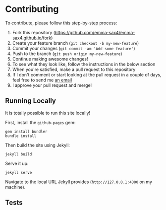 # Contributing

To contribute, please follow this step-by-step process:
1. Fork this repository (https://github.com/emma-sax4/emma-sax4.github.io/fork)
2. Create your feature branch (`git checkout -b my-new-feature`)
3. Commit your changes (`git commit -am 'Add some feature'`)
4. Push to the branch (`git push origin my-new-feature`)
5. Continue making awesome changes!
6. To see what they look like, follow the instructions in the below section
7. When you're satisfied, make a pull request to this repository
8. If I don't comment or start looking at the pull request in a couple of days, feel free to send me [an email](mailto:emma.sax4@gmail.com)
9. I approve your pull request and merge!

## Running Locally

It is totally possible to run this site locally!

First, install the `github-pages` gem:
```
gem install bundler
bundle install
```

Then build the site using Jekyll:
```
jekyll build
```

Serve it up:
```
jekyll serve
```

Navigate to the local URL Jekyll provides (`http://127.0.0.1:4000` on my machine).

## Tests
